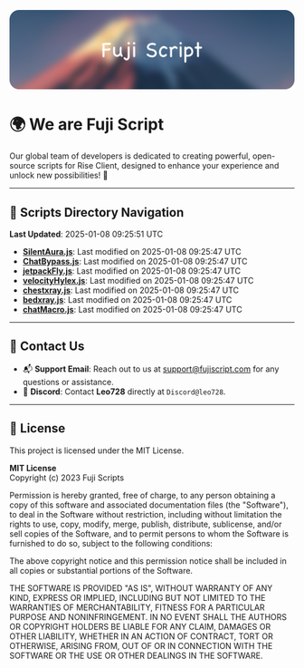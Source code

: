 ![Banner](.github/b.webp)

# 🌍 **We are Fuji Script**

Our global team of developers is dedicated to creating powerful, open-source scripts for Rise Client, designed to enhance your experience and unlock new possibilities! 🌟

---
<!-- SCRIPTS_NAVIGATION_START -->
## 📂 **Scripts Directory Navigation**

**Last Updated**: 2025-01-08 09:25:51 UTC

- **[SilentAura.js](scripts/SilentAura.js)**: Last modified on 2025-01-08 09:25:47 UTC
- **[ChatBypass.js](scripts/ChatBypass.js)**: Last modified on 2025-01-08 09:25:47 UTC
- **[jetpackFly.js](scripts/jetpackFly.js)**: Last modified on 2025-01-08 09:25:47 UTC
- **[velocityHylex.js](scripts/velocityHylex.js)**: Last modified on 2025-01-08 09:25:47 UTC
- **[chestxray.js](scripts/chestxray.js)**: Last modified on 2025-01-08 09:25:47 UTC
- **[bedxray.js](scripts/bedxray.js)**: Last modified on 2025-01-08 09:25:47 UTC
- **[chatMacro.js](scripts/chatMacro.js)**: Last modified on 2025-01-08 09:25:47 UTC

<!-- SCRIPTS_NAVIGATION_END -->

---

## 💬 **Contact Us**  
- 📬 **Support Email**: Reach out to us at [support@fujiscript.com](mailto:support@fujiscript.com) for any questions or assistance.  
- 💬 **Discord**: Contact **Leo728** directly at `Discord@leo728`.

---

## 📜 **License**

This project is licensed under the MIT License.  

**MIT License**  
Copyright (c) 2023 Fuji Scripts  

Permission is hereby granted, free of charge, to any person obtaining a copy of this software and associated documentation files (the "Software"), to deal in the Software without restriction, including without limitation the rights to use, copy, modify, merge, publish, distribute, sublicense, and/or sell copies of the Software, and to permit persons to whom the Software is furnished to do so, subject to the following conditions:  

The above copyright notice and this permission notice shall be included in all copies or substantial portions of the Software.  

THE SOFTWARE IS PROVIDED "AS IS", WITHOUT WARRANTY OF ANY KIND, EXPRESS OR IMPLIED, INCLUDING BUT NOT LIMITED TO THE WARRANTIES OF MERCHANTABILITY, FITNESS FOR A PARTICULAR PURPOSE AND NONINFRINGEMENT. IN NO EVENT SHALL THE AUTHORS OR COPYRIGHT HOLDERS BE LIABLE FOR ANY CLAIM, DAMAGES OR OTHER LIABILITY, WHETHER IN AN ACTION OF CONTRACT, TORT OR OTHERWISE, ARISING FROM, OUT OF OR IN CONNECTION WITH THE SOFTWARE OR THE USE OR OTHER DEALINGS IN THE SOFTWARE.  
